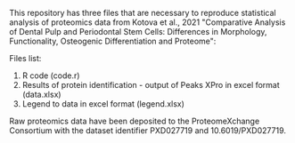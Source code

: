 This repository has three files that are necessary to reproduce statistical analysis of proteomics data from Kotova et al., 2021 "Comparative Analysis of Dental Pulp and Periodontal Stem Cells: Differences in Morphology, Functionality, Osteogenic Differentiation and Proteome":

Files list:
1) R code (code.r)
2) Results of protein identification - output of Peaks XPro in excel format (data.xlsx)
3) Legend to data in excel format (legend.xlsx)

Raw proteomics data have been deposited to the ProteomeXchange Consortium with the dataset identifier PXD027719 and 10.6019/PXD027719. 
